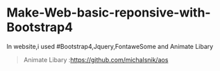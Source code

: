 # Make-Web-basic-reponsive-with-Bootstrap4
In website,i used #Bootstrap4,Jquery,FontaweSome and Animate Libary
>Animate Libary :https://github.com/michalsnik/aos
